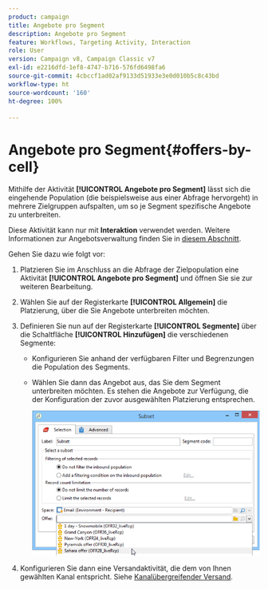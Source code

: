```yaml
---
product: campaign
title: Angebote pro Segment
description: Angebote pro Segment
feature: Workflows, Targeting Activity, Interaction
role: User
version: Campaign v8, Campaign Classic v7
exl-id: e2216dfd-1ef8-4747-b716-576fd6498fa6
source-git-commit: 4cbccf1ad02af9133d51933e3e0d010b5c8c43bd
workflow-type: ht
source-wordcount: '160'
ht-degree: 100%

---
```


# Angebote pro Segment{#offers-by-cell}



Mithilfe der Aktivität **[!UICONTROL Angebote pro Segment]** lässt sich die eingehende Population (die beispielsweise aus einer Abfrage hervorgeht) in mehrere Zielgruppen aufspalten, um so je Segment spezifische Angebote zu unterbreiten.

Diese Aktivität kann nur mit **Interaktion** verwendet werden. Weitere Informationen zur Angebotsverwaltung finden Sie in [diesem Abschnitt](../../v8/interaction/interaction.md).

Gehen Sie dazu wie folgt vor:

1. Platzieren Sie im Anschluss an die Abfrage der Zielpopulation eine Aktivität **[!UICONTROL Angebote pro Segment]** und öffnen Sie sie zur weiteren Bearbeitung.
1. Wählen Sie auf der Registerkarte **[!UICONTROL Allgemein]** die Platzierung, über die Sie Angebote unterbreiten möchten.
1. Definieren Sie nun auf der Registerkarte **[!UICONTROL Segmente]** über die Schaltfläche **[!UICONTROL Hinzufügen]** die verschiedenen Segmente:

   * Konfigurieren Sie anhand der verfügbaren Filter und Begrenzungen die Population des Segments.
   * Wählen Sie dann das Angebot aus, das Sie dem Segment unterbreiten möchten. Es stehen die Angebote zur Verfügung, die der Konfiguration der zuvor ausgewählten Platzierung entsprechen.

     ![](assets/int_offer_per_cell1.png)

1. Konfigurieren Sie dann eine Versandaktivität, die dem von Ihnen gewählten Kanal entspricht. Siehe [Kanalübergreifender Versand](cross-channel-deliveries.md).
